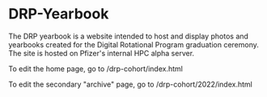 # DRP-Yearbook
The DRP yearbook is a website intended to host and display photos and yearbooks created for the Digital Rotational Program graduation ceremony. The site is hosted on Pfizer's internal HPC alpha server. 

To edit the home page, go to  /drp-cohort/index.html

To edit the secondary "archive" page, go to /drp-cohort/2022/index.html
